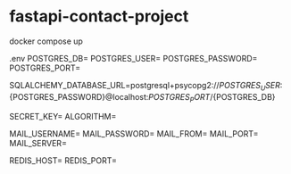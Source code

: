 # fastapi-contact-project


docker compose up

.env
POSTGRES_DB=
POSTGRES_USER=
POSTGRES_PASSWORD=
POSTGRES_PORT=

SQLALCHEMY_DATABASE_URL=postgresql+psycopg2://${POSTGRES_USER}:${POSTGRES_PASSWORD}@localhost:${POSTGRES_PORT}/${POSTGRES_DB}

SECRET_KEY=
ALGORITHM=

MAIL_USERNAME=
MAIL_PASSWORD=
MAIL_FROM=
MAIL_PORT=
MAIL_SERVER=

REDIS_HOST=
REDIS_PORT=